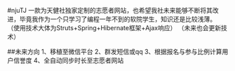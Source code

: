 #njuTJ
一款为天健社独家定制的志愿者网站，也希望我社未来能够不断将其改进，毕竟我作为一个只学习了编程一年不到的软院学生，知识还是比较浅薄。 
（使用技术大体为Struts+Spring+Hibernate框架+Ajax响应）
（未来也会更新技术）

##未来方向
1、移植至微信平台
2、群发短信或qq
3、根据报名与参与比例计算用户信誉度
4、全自动同步时长至志愿者网站

